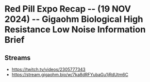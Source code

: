 # Red Pill Expo Recap -- (19 NOV 2024) -- Gigaohm Biological High Resistance Low Noise Information Brief

## Streams
- https://twitch.tv/videos/2305777343
- https://stream.gigaohm.bio/w/7ka8dRFYubaGu1jRdUtm6C

